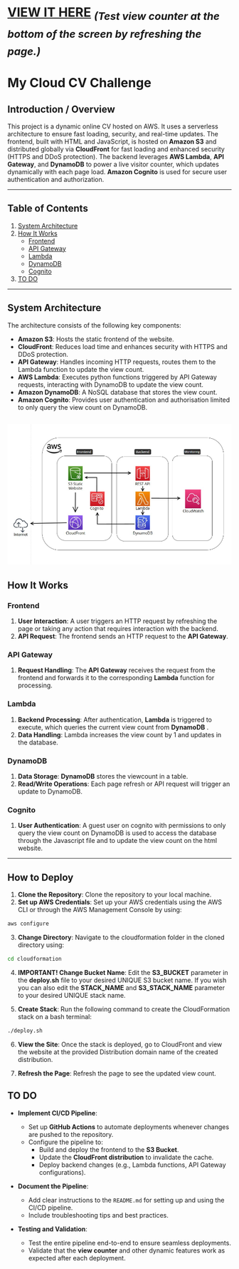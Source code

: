 # [VIEW IT HERE](https://alisamalkhalil.online) <sub>*(Test view counter at the bottom of the screen by refreshing the page.)*</sub>


# My Cloud CV Challenge

## Introduction / Overview

This project is a dynamic online CV hosted on AWS. It uses a serverless architecture to ensure fast loading, security, and real-time updates. The frontend, built with HTML and JavaScript, is hosted on **Amazon S3** and distributed globally via **CloudFront** for fast loading and enhanced security (HTTPS and DDoS protection). The backend leverages **AWS Lambda**, **API Gateway**, and **DynamoDB** to power a live visitor counter, which updates dynamically with each page load. **Amazon Cognito** is used for secure user authentication and authorization.

---

## Table of Contents

1. [System Architecture](#system-architecture)
2. [How It Works](#how-it-works)
   - [Frontend](#frontend)
   - [API Gateway](#api-gateway)
   - [Lambda](#lambda)
   - [DynamoDB](#dynamodb)
   - [Cognito](#cognito)
3. [TO DO](#to-do)

---

## System Architecture

The architecture consists of the following key components:

- **Amazon S3**: Hosts the static frontend of the website.
- **CloudFront**: Reduces load time and enhances security with HTTPS and DDoS protection.
- **API Gateway**: Handles incoming HTTP requests, routes them to the Lambda function to update the view count.
- **AWS Lambda**: Executes python functions triggered by API Gateway requests, interacting with DynamoDB to update the view count.
- **Amazon DynamoDB**: A NoSQL database that stores the view count.
- **Amazon Cognito**: Provides user authentication and authorisation limited to only query the view count on DynamoDB.

![System Architecture](./images/architecture.jpg)
---

## How It Works

### Frontend

1. **User Interaction**: A user triggers an HTTP request by refreshing the page or taking any action that requires interaction with the backend.
2. **API Request**: The frontend sends an HTTP request to the **API Gateway**.

### API Gateway

1. **Request Handling**: The **API Gateway** receives the request from the frontend and forwards it to the corresponding **Lambda** function for processing.


### Lambda

1. **Backend Processing**: After authentication, **Lambda** is triggered to execute, which queries the current view count from **DynamoDB** .
2. **Data Handling**: Lambda increases the view count by 1 and updates in the database.

### DynamoDB

1. **Data Storage**: **DynamoDB** stores the viewcount in a table.
2. **Read/Write Operations**: Each page refresh or API request will trigger an update to DynamoDB.

### Cognito

1. **User Authentication**: A guest user on cognito with permissions to only query the view count on DynamoDB is used to access the database through the Javascript file and to update the view count on the html website.
---


## How to Deploy

1. **Clone the Repository**: Clone the repository to your local machine.
2. **Set up AWS Credentials**: Set up your AWS credentials using the AWS CLI or through the AWS Management Console by using:

```bash
aws configure
```
3. **Change Directory**: Navigate to the cloudformation folder in the cloned directory using:

```bash
cd cloudformation
```

4. **IMPORTANT! Change Bucket Name**: Edit the **S3_BUCKET** parameter in the **deploy.sh** file to your desired UNIQUE S3 bucket name. If you wish you can also edit the **STACK_NAME** and **S3_STACK_NAME** parameter to your desired UNIQUE stack name.

5. **Create Stack**: Run the following command to create the CloudFormation stack on a bash terminal:

```bash
./deploy.sh
```

6. **View the Site**: Once the stack is deployed, go to CloudFront and view the website at the provided Distribution domain name of the created distribution.

7. **Refresh the Page**: Refresh the page to see the updated view count.

## TO DO

- **Implement CI/CD Pipeline**:  
  - Set up **GitHub Actions** to automate deployments whenever changes are pushed to the repository.  
  - Configure the pipeline to:  
    - Build and deploy the frontend to the **S3 Bucket**.  
    - Update the **CloudFront distribution** to invalidate the cache.  
    - Deploy backend changes (e.g., Lambda functions, API Gateway configurations).  

- **Document the Pipeline**:  
  - Add clear instructions to the `README.md` for setting up and using the CI/CD pipeline.  
  - Include troubleshooting tips and best practices.

- **Testing and Validation**:  
  - Test the entire pipeline end-to-end to ensure seamless deployments.  
  - Validate that the **view counter** and other dynamic features work as expected after each deployment.